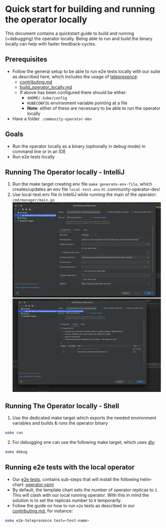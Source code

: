 # Quick start for building and running the operator locally

This document contains a quickstart guide to build and running (+debugging) the operator locally.
Being able to run and build the binary locally can help with faster feedback-cycles.

## Prerequisites
- Follow the general setup to be able to run e2e tests locally with our suite as described here, which includes the usage of [telepresence](https://www.getambassador.io/docs/telepresence/latest/quick-start/):
  - [contributing.md](contributing.md)
  - [build_operator_locally.md](build_operator_locally.md)
  - If above has been configured there should be either:
    - `$HOME/.kube/config`
    - `KUBECONFIG` environment variable pointing at a file
    - **Note**: either of these are necessary to be able to run the operator locally
- Have a folder `.community-operator-dev`
## Goals
- Run the operator locally as a binary (optionally in debug mode) in command line or in an IDE
- Run e2e tests locally

## Running The Operator locally - IntelliJ
1. Run the make target creating env file `make generate-env-file`, which creates/updates an env file `local-test.env` in .community-operator-dev/
2. Use local-test.env file in IntelliJ while running the main of the operator: `cmd/manager/main.go`
![img1](images/intellij-run-env.png)
![img2](images/intellij-run-env-2.png)


## Running The Operator locally - Shell
1. Use the dedicated make target which exports the needed environment variables and builds & runs the operator binary

```sh
make run 
```

2.  For debugging one can use the following make target, which uses [dlv](https://github.com/go-delve/delve):

```sh
make debug
```

## Running e2e tests with the local operator
- Our [e2e tests](../test/e2e), contains sub-steps that will install the following helm-chart: [operator.yaml](../helm-charts/charts/community-operator/templates/operator.yaml)
- By default, the template chart sets the number of operator replicas to `1`. This will clash with our local running operator. With this in mind the solution is to set the replicas number to `0` temporarily.
- Follow the guide on how to run `e2e` tests as described in our [contributing.md](contributing.md), for instance:

```sh
make e2e-telepresence test=<test-name>
```
